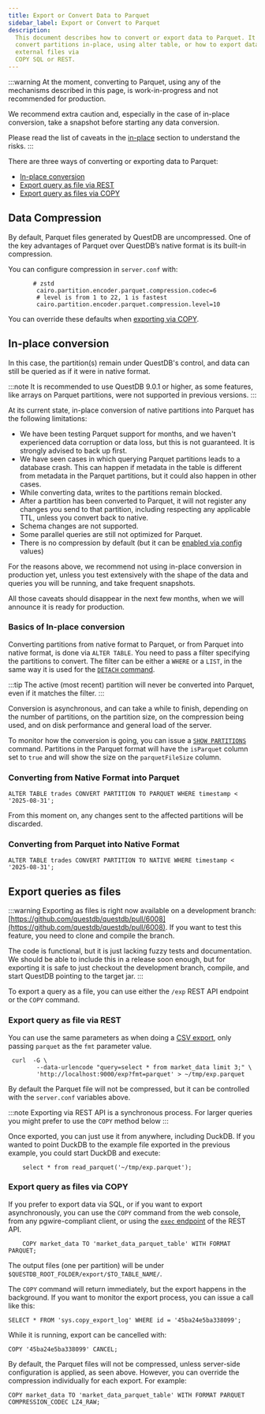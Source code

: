 ```yaml
---
title: Export or Convert Data to Parquet
sidebar_label: Export or Convert to Parquet
description:
  This document describes how to convert or export data to Parquet. It demonstrates how to
  convert partitions in-place, using alter table, or how to export data as
  external files via
  COPY SQL or REST.
---
```


:::warning
At the moment, converting to Parquet, using any of the mechanisms described in this page, is work-in-progress and
not recommended for production.

We recommend extra caution and, especially in the case of in-place conversion, take a snapshot before starting any
data conversion.

Please read the list of caveats in the [in-place](#in-place-conversion) section to understand the risks.
:::

There are three ways of converting or exporting data to Parquet:

* [In-place conversion](#in-place-conversion)
* [Export query as file via REST](#export-query-as-file-via-rest)
* [Export query as files via COPY](#export-query-as-files-via-copy)

## Data Compression

By default, Parquet files generated by QuestDB are uncompressed. One of the key advantages of Parquet
over QuestDB’s native format is its built-in compression.

You can configure compression in `server.conf` with:

```
       # zstd
        cairo.partition.encoder.parquet.compression.codec=6
        # level is from 1 to 22, 1 is fastest
        cairo.partition.encoder.parquet.compression.level=10
```

You can override these defaults when [exporting via COPY](#export-query-as-files-via-copy).


## In-place conversion

In this case, the partition(s) remain under QuestDB's control, and data can still be queried as if it were in native
format.

:::note
It is recommended to use QuestDB 9.0.1 or higher, as some features, like arrays on Parquet partitions, were not
supported in previous versions.
:::

At its current state, in-place conversion of native partitions into Parquet has the following limitations:

* We have been testing Parquet support for months, and we haven't experienced data corruption or data loss, but this is
not guaranteed. It is strongly advised to back up first.
* We have seen cases in which querying Parquet partitions leads to a database crash. This can happen if metadata in the
table is different from metadata in the Parquet partitions, but it could also happen in other cases.
* While converting data, writes to the partitions remain blocked.
* After a partition has been converted to Parquet, it will not register any changes you send to that partition,
including respecting any applicable TTL, unless you convert back to native.
* Schema changes are not supported.
* Some parallel queries are still not optimized for Parquet.
* There is no compression by default (but it can be [enabled via config](#data-compression) values)

For the reasons above, we recommend not using in-place conversion in production yet, unless you test extensively with
the shape of the data and queries you will be running, and take frequent snapshots.

All those caveats should disappear in the next few months, when we will announce it is ready for production.

### Basics of In-place conversion

Converting partitions from native format to Parquet, or from Parquet into native format, is done via `ALTER TABLE`. You
need to pass a filter specifying the partitions to convert. The filter can be either a `WHERE` or a `LIST`, in the same
way it is used for the [`DETACH` command](/docs/reference/sql/alter-table-detach-partition/).

:::tip
The active (most recent) partition will never be converted into Parquet, even if it matches the filter.
:::

Conversion is asynchronous, and can take a while to finish, depending on the number of partitions, on the partition size,
on the compression being used, and on disk performance and general load of the server.

To monitor how the conversion is going, you can issue a [`SHOW PARTITIONS`](/docs/reference/sql/show/#show-partitions)
command. Partitions in the Parquet format will have the `isParquet` column set to `true` and will show the size on the
`parquetFileSize` column.


### Converting from Native Format into Parquet

```
ALTER TABLE trades CONVERT PARTITION TO PARQUET WHERE timestamp < '2025-08-31';
```

From this moment on, any changes sent to the affected partitions will be discarded.


### Converting from Parquet into Native Format

```
ALTER TABLE trades CONVERT PARTITION TO NATIVE WHERE timestamp < '2025-08-31';
```


## Export queries as files

:::warning
Exporting as files is right now available on a development branch: [https://github.com/questdb/questdb/pull/6008](https://github.com/questdb/questdb/pull/6008).
If you want to test this feature, you need to clone and compile the branch.

The code is functional, but it is just lacking fuzzy tests and documentation. We should be able to include this in a
release soon enough, but for exporting it is safe to just checkout the development branch, compile, and start QuestDB
pointing to the target jar.
:::

To export a query as a file, you can use either the `/exp` REST API endpoint or the `COPY` command.


### Export query as file via REST

You can use the same parameters as when doing a [CSV export](/docs/reference/api/rest/#exp---export-data), only passing `parquet` as the `fmt` parameter value.

```
 curl  -G \
        --data-urlencode "query=select * from market_data limit 3;" \
        'http://localhost:9000/exp?fmt=parquet' > ~/tmp/exp.parquet
```

By default the Parquet file will not be compressed, but it can be controlled with the `server.conf` variables above.

:::note
Exporting via REST API is a synchronous process. For larger queries you might
prefer to use the `COPY` method below
:::

Once exported, you can just use it from anywhere, including DuckDB. If you wanted
to point DuckDB to the example file exported in the previous example, you could
start DuckDB and execute:

```
    select * from read_parquet('~/tmp/exp.parquet');
```


### Export query as files via COPY

If you prefer to export data via SQL, or if you want to export asynchronously, you
can use the `COPY` command from the web console, from any pgwire-compliant client,
or using the [`exec` endpoint](/docs/reference/api/rest/#exec---execute-queries) of the REST API.


```
    COPY market_data TO 'market_data_parquet_table' WITH FORMAT PARQUET;
```

The output files (one per partition) will be under `$QUESTDB_ROOT_FOLDER/export/$TO_TABLE_NAME/`.

The `COPY` command will return immediately, but the export happens in the background.
If you want to monitor the export process, you can issue a call like this:

```
SELECT * FROM 'sys.copy_export_log' WHERE id = '45ba24e5ba338099';
```

While it is running, export can be cancelled with:

```
COPY '45ba24e5ba338099' CANCEL;
```

By default, the Parquet files will not be compressed, unless server-side configuration is applied, as seen above.
However, you can override the compression individually for each export. For example:

```
COPY market_data TO 'market_data_parquet_table' WITH FORMAT PARQUET COMPRESSION_CODEC LZ4_RAW;
```
